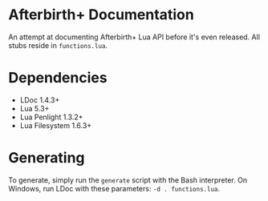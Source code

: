 # Afterbirth+ Documentation
An attempt at documenting Afterbirth+ Lua API before it's even released.
All stubs reside in `functions.lua`.

# Dependencies
* LDoc 1.4.3+
* Lua 5.3+
* Lua Penlight 1.3.2+
* Lua Filesystem 1.6.3+

# Generating
To generate, simply run the `generate` script with the Bash interpreter.
On Windows, run LDoc with these parameters: `-d . functions.lua`.
